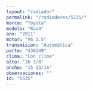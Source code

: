 ```yaml
---
layout: "radiador"
permalink: "/radiadores/5535/"
marca: "Toyota"
modelo: "Rav4"
ano: "2011"
motor: "V6 3.5"
transmision: "Automática"
parte: "438149"
clima: "Con clima"
alto: "26 3/8"
ancho: "15 13/16"
observaciones: ""
id: "5535"
---
```


